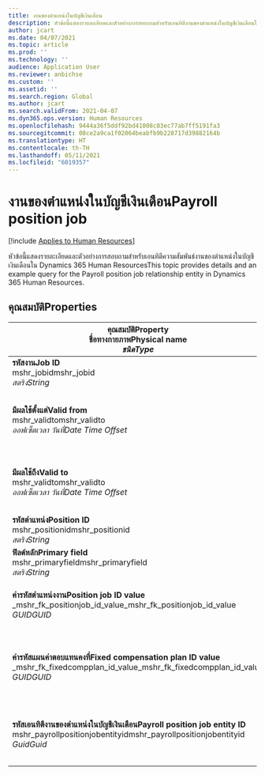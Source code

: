 ```yaml
---
title: งานของตําแหน่งในบัญชีเงินเดือน
description: หัวข้อนี้แสดงรายละเอียดและตัวอย่างการสอบถามสำหรับเอนทิตีงานของตําแหน่งในบัญชีเงินเดือนใน Dynamics 365 Human Resources
author: jcart
ms.date: 04/07/2021
ms.topic: article
ms.prod: ''
ms.technology: ''
audience: Application User
ms.reviewer: anbichse
ms.custom: ''
ms.assetid: ''
ms.search.region: Global
ms.author: jcart
ms.search.validFrom: 2021-04-07
ms.dyn365.ops.version: Human Resources
ms.openlocfilehash: 9444a36f5ddf92bd41008c83ec77ab7ff5191fa3
ms.sourcegitcommit: 08ce2a9ca1f02064beabfb9b228717d39882164b
ms.translationtype: HT
ms.contentlocale: th-TH
ms.lasthandoff: 05/11/2021
ms.locfileid: "6019357"
---
```

# <a name="payroll-position-job"></a><span data-ttu-id="1b7f7-103">งานของตําแหน่งในบัญชีเงินเดือน</span><span class="sxs-lookup"><span data-stu-id="1b7f7-103">Payroll position job</span></span>

[!include [Applies to Human Resources](../includes/applies-to-hr.md)]

<span data-ttu-id="1b7f7-104">หัวข้อนี้แสดงรายละเอียดและตัวอย่างการสอบถามสำหรับเอนทิตีความสัมพันธ์งานของตําแหน่งในบัญชีเงินเดือนใน Dynamics 365 Human Resources</span><span class="sxs-lookup"><span data-stu-id="1b7f7-104">This topic provides details and an example query for the Payroll position job relationship entity in Dynamics 365 Human Resources.</span></span>

## <a name="properties"></a><span data-ttu-id="1b7f7-105">คุณสมบัติ</span><span class="sxs-lookup"><span data-stu-id="1b7f7-105">Properties</span></span>

| <span data-ttu-id="1b7f7-106">คุณสมบัติ</span><span class="sxs-lookup"><span data-stu-id="1b7f7-106">Property</span></span><br><span data-ttu-id="1b7f7-107">**ชื่อทางกายภาพ**</span><span class="sxs-lookup"><span data-stu-id="1b7f7-107">**Physical name**</span></span><br><span data-ttu-id="1b7f7-108">**_ชนิด_**</span><span class="sxs-lookup"><span data-stu-id="1b7f7-108">**_Type_**</span></span> | <span data-ttu-id="1b7f7-109">ใช้</span><span class="sxs-lookup"><span data-stu-id="1b7f7-109">Use</span></span> | <span data-ttu-id="1b7f7-110">คำอธิบาย</span><span class="sxs-lookup"><span data-stu-id="1b7f7-110">Description</span></span> |
| --- | --- | --- |
| <span data-ttu-id="1b7f7-111">**รหัสงาน**</span><span class="sxs-lookup"><span data-stu-id="1b7f7-111">**Job ID**</span></span><br><span data-ttu-id="1b7f7-112">mshr_jobid</span><span class="sxs-lookup"><span data-stu-id="1b7f7-112">mshr_jobid</span></span><br><span data-ttu-id="1b7f7-113">*สตริง*</span><span class="sxs-lookup"><span data-stu-id="1b7f7-113">*String*</span></span> | <span data-ttu-id="1b7f7-114">อ่านอย่างเดียว</span><span class="sxs-lookup"><span data-stu-id="1b7f7-114">Readp-only</span></span><br><span data-ttu-id="1b7f7-115">ต้องระบุ</span><span class="sxs-lookup"><span data-stu-id="1b7f7-115">Required</span></span> |<span data-ttu-id="1b7f7-116">รหัสของงาน</span><span class="sxs-lookup"><span data-stu-id="1b7f7-116">The ID of the job.</span></span> |
| <span data-ttu-id="1b7f7-117">**มีผลใช้ตั้งแต่**</span><span class="sxs-lookup"><span data-stu-id="1b7f7-117">**Valid from**</span></span><br><span data-ttu-id="1b7f7-118">mshr_validto</span><span class="sxs-lookup"><span data-stu-id="1b7f7-118">mshr_validto</span></span><br><span data-ttu-id="1b7f7-119">*ออฟเซ็ตเวลา วันที่*</span><span class="sxs-lookup"><span data-stu-id="1b7f7-119">*Date Time Offset*</span></span> | <span data-ttu-id="1b7f7-120">อ่านอย่างเดียว</span><span class="sxs-lookup"><span data-stu-id="1b7f7-120">Read-only</span></span> <br><span data-ttu-id="1b7f7-121">ต้องระบุ</span><span class="sxs-lookup"><span data-stu-id="1b7f7-121">Required</span></span> | <span data-ttu-id="1b7f7-122">วันที่เริ่มต้นการมีผลใช้ของความสัมพันธ์ตำแหน่งและงาน</span><span class="sxs-lookup"><span data-stu-id="1b7f7-122">Date the postion and job relationship is valid from.</span></span> |
| <span data-ttu-id="1b7f7-123">**มีผลใช้ถึง**</span><span class="sxs-lookup"><span data-stu-id="1b7f7-123">**Valid to**</span></span><br><span data-ttu-id="1b7f7-124">mshr_validto</span><span class="sxs-lookup"><span data-stu-id="1b7f7-124">mshr_validto</span></span><br><span data-ttu-id="1b7f7-125">*ออฟเซ็ตเวลา วันที่*</span><span class="sxs-lookup"><span data-stu-id="1b7f7-125">*Date Time Offset*</span></span> | <span data-ttu-id="1b7f7-126">อ่านอย่างเดียว</span><span class="sxs-lookup"><span data-stu-id="1b7f7-126">Read-only</span></span> <br><span data-ttu-id="1b7f7-127">ต้องระบุ</span><span class="sxs-lookup"><span data-stu-id="1b7f7-127">Required</span></span> | <span data-ttu-id="1b7f7-128">วันที่สิ้นสุดการมีผลใช้ของความสัมพันธ์ตำแหน่งและงาน</span><span class="sxs-lookup"><span data-stu-id="1b7f7-128">Date the position and job relationship is valid to.</span></span>  |
| <span data-ttu-id="1b7f7-129">**รหัสตำแหน่ง**</span><span class="sxs-lookup"><span data-stu-id="1b7f7-129">**Position ID**</span></span><br><span data-ttu-id="1b7f7-130">mshr_positionid</span><span class="sxs-lookup"><span data-stu-id="1b7f7-130">mshr_positionid</span></span><br><span data-ttu-id="1b7f7-131">*สตริง*</span><span class="sxs-lookup"><span data-stu-id="1b7f7-131">*String*</span></span> | <span data-ttu-id="1b7f7-132">อ่านอย่างเดียว</span><span class="sxs-lookup"><span data-stu-id="1b7f7-132">Read-only</span></span><br><span data-ttu-id="1b7f7-133">ต้องระบุ</span><span class="sxs-lookup"><span data-stu-id="1b7f7-133">Required</span></span> | <span data-ttu-id="1b7f7-134">รหัสของตำแหน่ง</span><span class="sxs-lookup"><span data-stu-id="1b7f7-134">The ID of the position.</span></span> |
| <span data-ttu-id="1b7f7-135">**ฟิลด์หลัก**</span><span class="sxs-lookup"><span data-stu-id="1b7f7-135">**Primary field**</span></span><br><span data-ttu-id="1b7f7-136">mshr_primaryfield</span><span class="sxs-lookup"><span data-stu-id="1b7f7-136">mshr_primaryfield</span></span><br><span data-ttu-id="1b7f7-137">*สตริง*</span><span class="sxs-lookup"><span data-stu-id="1b7f7-137">*String*</span></span> | <span data-ttu-id="1b7f7-138">ต้องระบุ</span><span class="sxs-lookup"><span data-stu-id="1b7f7-138">Required</span></span><br><span data-ttu-id="1b7f7-139">ระบบสร้างขึ้น</span><span class="sxs-lookup"><span data-stu-id="1b7f7-139">System generated</span></span> |  |
| <span data-ttu-id="1b7f7-140">**ค่ารหัสตําแหน่งงาน**</span><span class="sxs-lookup"><span data-stu-id="1b7f7-140">**Position job ID value**</span></span><br><span data-ttu-id="1b7f7-141">_mshr_fk_positionjob_id_value</span><span class="sxs-lookup"><span data-stu-id="1b7f7-141">_mshr_fk_positionjob_id_value</span></span><br><span data-ttu-id="1b7f7-142">*GUID*</span><span class="sxs-lookup"><span data-stu-id="1b7f7-142">*GUID*</span></span> | <span data-ttu-id="1b7f7-143">อ่านอย่างเดียว</span><span class="sxs-lookup"><span data-stu-id="1b7f7-143">Read-only</span></span><br><span data-ttu-id="1b7f7-144">ต้องระบุ</span><span class="sxs-lookup"><span data-stu-id="1b7f7-144">Required</span></span><br><span data-ttu-id="1b7f7-145">คีย์นอก:mshr_PayrollPositionJobEntity:mshr_payrollpositionjobentity</span><span class="sxs-lookup"><span data-stu-id="1b7f7-145">Foreign key:mshr_PayrollPositionJobEntity of the mshr_payrollpositionjobentity</span></span> |<span data-ttu-id="1b7f7-146">รหัสของงานที่เชื่อมโยงกับตำแหน่ง</span><span class="sxs-lookup"><span data-stu-id="1b7f7-146">The ID of the job associated with the position.</span></span>|
| <span data-ttu-id="1b7f7-147">**ค่ารหัสแผนค่าตอบแทนคงที่**</span><span class="sxs-lookup"><span data-stu-id="1b7f7-147">**Fixed compensation plan ID value**</span></span><br><span data-ttu-id="1b7f7-148">_mshr_fk_fixedcompplan_id_value</span><span class="sxs-lookup"><span data-stu-id="1b7f7-148">_mshr_fk_fixedcompplan_id_value</span></span><br><span data-ttu-id="1b7f7-149">*GUID*</span><span class="sxs-lookup"><span data-stu-id="1b7f7-149">*GUID*</span></span> | <span data-ttu-id="1b7f7-150">อ่านอย่างเดียว</span><span class="sxs-lookup"><span data-stu-id="1b7f7-150">Read-only</span></span><br><span data-ttu-id="1b7f7-151">ต้องระบุ</span><span class="sxs-lookup"><span data-stu-id="1b7f7-151">Required</span></span><br><span data-ttu-id="1b7f7-152">คีย์นอก: mshr_FixedCompPlan_id of mshr_payrollfixedcompensationplanentity</span><span class="sxs-lookup"><span data-stu-id="1b7f7-152">Foreign key: mshr_FixedCompPlan_id of mshr_payrollfixedcompensationplanentity</span></span>  | <span data-ttu-id="1b7f7-153">รหัสของแผนค่าตอบแทนคงที่ที่เชื่อมโยงกับตำแหน่ง</span><span class="sxs-lookup"><span data-stu-id="1b7f7-153">The ID of the fixed compensation plan associated with the position.</span></span> |
| <span data-ttu-id="1b7f7-154">**รหัสเอนทิตีงานของตําแหน่งในบัญชีเงินเดือน**</span><span class="sxs-lookup"><span data-stu-id="1b7f7-154">**Payroll position job entity ID**</span></span><br><span data-ttu-id="1b7f7-155">mshr_payrollpositionjobentityid</span><span class="sxs-lookup"><span data-stu-id="1b7f7-155">mshr_payrollpositionjobentityid</span></span><br><span data-ttu-id="1b7f7-156">*Guid*</span><span class="sxs-lookup"><span data-stu-id="1b7f7-156">*Guid*</span></span> | <span data-ttu-id="1b7f7-157">ต้องระบุ</span><span class="sxs-lookup"><span data-stu-id="1b7f7-157">Required</span></span><br><span data-ttu-id="1b7f7-158">ระบบถูกสร้างขึ้น</span><span class="sxs-lookup"><span data-stu-id="1b7f7-158">System generated.</span></span> | <span data-ttu-id="1b7f7-159">ค่า GUID ที่ระบบสร้างขึ้นเพื่อระบุถึงงานเฉพาะ</span><span class="sxs-lookup"><span data-stu-id="1b7f7-159">A system-generated GUID value to uniquely identify the job.</span></span>  |

